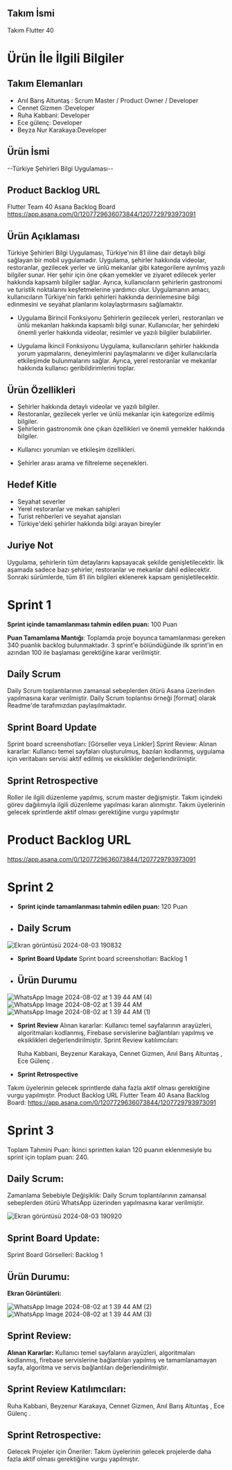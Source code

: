 ## Takım İsmi
Takım Flutter 40

# Ürün İle İlgili Bilgiler
## Takım Elemanları

+ Anıl Barış Altuntaş : Scrum Master / Product Owner / Developer
+ Cennet Gizmen :Developer
+  Ruha Kabbani: Developer
+ Ece gülenç: Developer
+ Beyza Nur Karakaya:Developer
## Ürün İsmi
--Türkiye Şehirleri Bilgi Uygulaması--

## Product Backlog URL
Flutter Team 40 Asana Backlog Board
https://app.asana.com/0/1207729636073844/1207729793973091
## Ürün Açıklaması
Türkiye Şehirleri Bilgi Uygulaması, Türkiye'nin 81 iline dair detaylı bilgi sağlayan bir mobil uygulamadır. Uygulama, şehirler hakkında videolar, restoranlar, gezilecek yerler ve ünlü mekanlar gibi kategorilere ayrılmış yazılı bilgiler sunar. Her şehir için öne çıkan yemekler ve ziyaret edilecek yerler hakkında kapsamlı bilgiler sağlar. Ayrıca, kullanıcıların şehirlerin gastronomi ve turistik noktalarını keşfetmelerine yardımcı olur. Uygulamanın amacı, kullanıcıların Türkiye'nin farklı şehirleri hakkında derinlemesine bilgi edinmesini ve seyahat planlarını kolaylaştırmasını sağlamaktır.

- Uygulama Birincil Fonksiyonu
Şehirlerin gezilecek yerleri, restoranları ve ünlü mekanları hakkında kapsamlı bilgi sunar. Kullanıcılar, her şehirdeki önemli yerler hakkında videolar, resimler ve yazılı bilgiler bulabilirler.

- Uygulama İkincil Fonksiyonu
Uygulama, kullanıcıların şehirler hakkında yorum yapmalarını, deneyimlerini paylaşmalarını ve diğer kullanıcılarla etkileşimde bulunmalarını sağlar. Ayrıca, yerel restoranlar ve mekanlar hakkında kullanıcı geribildirimlerini toplar.

## Ürün Özellikleri

- Şehirler hakkında detaylı videolar ve yazılı bilgiler.
- Restoranlar, gezilecek yerler ve ünlü mekanlar için kategorize edilmiş bilgiler.
- Şehirlerin gastronomik öne çıkan özellikleri ve önemli yemekler hakkında bilgiler.
* Kullanıcı yorumları ve etkileşim özellikleri.
+ Şehirler arası arama ve filtreleme seçenekleri.
## Hedef Kitle

+ Seyahat severler
+ Yerel restoranlar ve mekan sahipleri
+ Turist rehberleri ve seyahat ajansları
+ Türkiye'deki şehirler hakkında bilgi arayan bireyler
## Juriye Not
Uygulama, şehirlerin tüm detaylarını kapsayacak şekilde genişletilecektir. İlk aşamada sadece bazı şehirler, restoranlar ve mekanlar dahil edilecektir. Sonraki sürümlerde, tüm 81 ilin bilgileri eklenerek kapsam genişletilecektir.

# Sprint 1
**Sprint içinde tamamlanması tahmin edilen puan:** 100 Puan

**Puan Tamamlama Mantığı**: Toplamda proje boyunca tamamlanması gereken 340 puanlık backlog bulunmaktadır. 3 sprint'e bölündüğünde ilk sprint'in en azından 100 ile başlaması gerektiğine karar verilmiştir.

## Daily Scrum
Daily Scrum toplantılarının zamansal sebeplerden ötürü Asana üzerinden yapılmasına karar verilmiştir. Daily Scrum toplantısı örneği [format] olarak Readme'de tarafımızdan paylaşılmaktadır.

## Sprint Board Update
Sprint board screenshotları: [Görseller veya Linkler]
Sprint Review: Alınan kararlar: Kullanıcı temel sayfaları oluşturulmuş, bazıları kodlanmış, uygulama için veritabanı servisi aktif edilmiş ve eksiklikler değerlendirilmiştir. 

## Sprint Retrospective

Roller ile ilgili düzenleme yapılmış, scrum master değişmiştir.
Takım içindeki görev dağılımıyla ilgili düzenleme yapılması kararı alınmıştır.
Takım üyelerinin gelecek sprintlerde aktif olması gerektiğine vurgu yapılmıştır
# Product Backlog URL
https://app.asana.com/0/1207729636073844/1207729793973091

# Sprint 2
+ **Sprint içinde tamamlanması tahmin edilen puan:** 120 Puan

+ ## Daily Scrum
![Ekran görüntüsü 2024-08-03 190832](https://github.com/user-attachments/assets/7d8b4f94-6f39-4476-9d30-5fe4571e5c23)
+ **Sprint Board Update**
Sprint board screenshotları: Backlog 1

+ ## Ürün Durumu 
![WhatsApp Image 2024-08-02 at 1 39 44 AM (4)](https://github.com/user-attachments/assets/6cc46cc8-39aa-410d-bb04-4e7f2f3fec11)
![WhatsApp Image 2024-08-02 at 1 39 44 AM](https://github.com/user-attachments/assets/30bd667c-e0ef-43ae-9c20-dfa707fa1e50)
![WhatsApp Image 2024-08-02 at 1 39 44 AM (1)](https://github.com/user-attachments/assets/a49190ee-5387-4354-b17d-a9a1bd3c2cb7)
+ **Sprint Review**
Alınan kararlar: Kullanıcı temel sayfalarının arayüzleri, algoritmaları kodlanmış, Firebase servislerine bağlantıları yapılmış ve eksiklikleri değerlendirilmiştir. Sprint Review katılımcıları:

  Ruha Kabbani,
  Beyzenur Karakaya, 
  Cennet Gizmen, 
  Anıl Barış Altuntaş , 
  Ece Gülenç . 
  
* **Sprint Retrospective** 

Takım üyelerinin gelecek sprintlerde daha fazla aktif olması gerektiğine vurgu yapılmıştır.
Product Backlog URL
Flutter Team 40 Asana Backlog Board:
https://app.asana.com/0/1207729636073844/1207729793973091

# Sprint 3
Toplam Tahmini Puan:
İkinci sprintten kalan 120 puanın eklenmesiyle bu sprint için toplam puan: 240.

## Daily Scrum:
Zamanlama Sebebiyle Değişiklik: Daily Scrum toplantılarının zamansal sebeplerden ötürü WhatsApp üzerinden yapılmasına karar verilmiştir.

![Ekran görüntüsü 2024-08-03 190920](https://github.com/user-attachments/assets/249b6621-f29e-4b61-a9d7-3055df833476)

## Sprint Board Update:
Sprint Board Görselleri: Backlog 1
## Ürün Durumu:
**Ekran Görüntüleri:**

![WhatsApp Image 2024-08-02 at 1 39 44 AM (2)](https://github.com/user-attachments/assets/e7d1e787-e4dd-433d-9799-33c612c9400d)
![WhatsApp Image 2024-08-02 at 1 39 44 AM (3)](https://github.com/user-attachments/assets/4bd623b0-e181-401c-ba55-845d6215af42)
## Sprint Review:
**Alınan Kararlar:** Kullanıcı temel sayfaların arayüzleri, algoritmaları kodlanmış, firebase servislerine bağlantıları yapılmış ve tamamlanamayan sayfa, algoritma ve servis bağlantıları değerlendirilmiştir.
## Sprint Review Katılımcıları:
  Ruha Kabbani,
  Beyzenur Karakaya, 
  Cennet Gizmen, 
  Anıl Barış Altuntaş , 
  Ece Gülenç . 
  
## Sprint Retrospective:
Gelecek Projeler için Öneriler: Takım üyelerinin gelecek projelerde daha fazla aktif olması gerektiğine vurgu yapılmıştır.


